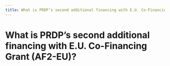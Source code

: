 ```yaml
---
title: What is PRDP’s second additional financing with E.U. Co-Financing Grant (AF2-EU)?
---
```


# What is PRDP’s second additional financing with E.U. Co-Financing Grant (AF2-EU)?
